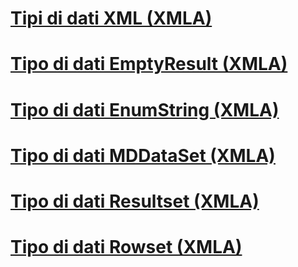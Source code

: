 # [Tipi di dati XML (XMLA)](xml-data-types-xmla.md)

# [Tipo di dati EmptyResult (XMLA)](emptyresult-data-type-xmla.md)
# [Tipo di dati EnumString (XMLA)](enumstring-data-type-xmla.md)
# [Tipo di dati MDDataSet (XMLA)](mddataset-data-type-xmla.md)
# [Tipo di dati Resultset (XMLA)](resultset-data-type-xmla.md)
# [Tipo di dati Rowset (XMLA)](rowset-data-type-xmla.md)
